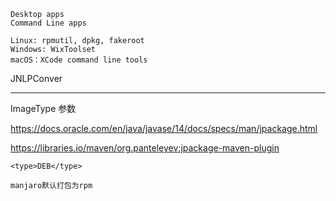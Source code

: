 ```
Desktop apps
Command Line apps

Linux: rpmutil, dpkg, fakeroot
Windows: WixToolset
macOS：XCode command line tools
```



JNLPConver





---

ImageType 参数

https://docs.oracle.com/en/java/javase/14/docs/specs/man/jpackage.html

https://libraries.io/maven/org.panteleyev:jpackage-maven-plugin

```
<type>DEB</type>

manjaro默认打包为rpm
```

